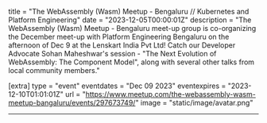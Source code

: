 title = "The WebAssembly (Wasm) Meetup - Bengaluru // Kubernetes and Platform Engineering"
date = "2023-12-05T00:00:01Z"
description = "The WebAssembly (Wasm) Meetup - Bengaluru meet-up group is co-organizing the December meet-up with Platform Engineering Bengaluru on the afternoon of Dec 9 at the Lenskart India Pvt Ltd! Catch our Developer Advocate Sohan Maheshwar's session - \"The Next Evolution of WebAssembly: The Component Model\", along with several other talks from local community members."

[extra]
type = "event"
eventdates = "Dec 09 2023"
eventexpires = "2023-12-10T01:01:01Z"
url = "https://www.meetup.com/the-webassembly-wasm-meetup-bangaluru/events/297673749/"
image = "static/image/avatar.png"

---
